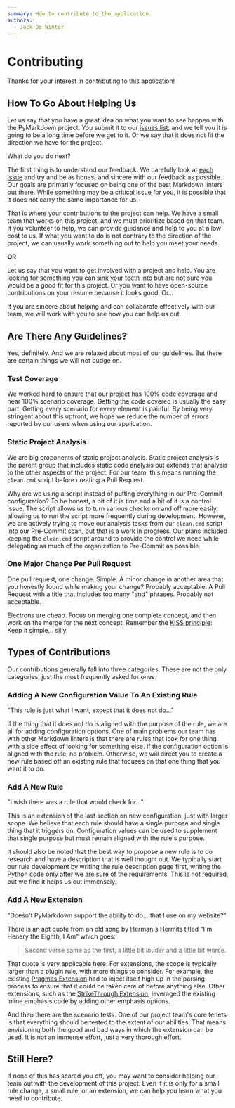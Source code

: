 ```yaml
---
summary: How to contribute to the application.
authors:
  - Jack De Winter
---
```


# Contributing

Thanks for your interest in contributing to this application!

## How To Go About Helping Us

Let us say that you have a great idea on what you want to see happen with the PyMarkdown
project.  You submit it to our [issues list](https://github.com/jackdewinter/pymarkdown/issues),
and we tell you it is going to be a long time before we get to it.  Or we say
that it does not fit the direction we have for the project.

What do you do next?

The first thing is to understand our feedback.  We carefully look at
[each issue](./index.md/#what-to-do-next) and try and be as honest and sincere
with our feedback as possible. Our goals are primarily focused on being one
of the best Markdown linters out there.  While something may be a critical
issue for you, it is possible that it does not carry the same importance for
us.

That is where your contributions to the project can help.  We have a small
team that works on this project, and we must prioritize based on that
team.  If you volunteer to help, we can provide guidance and help to you
at a low cost to us.  If what you want to do is not contrary to the direction of
the project, we can usually work something out to help you meet your needs.
  
<!-- pyml disable-next-line no-emphasis-as-heading-->
**OR**  
  
Let us say that you want to get involved with a project and help.  You
are looking for something you can [sink your teeth into](https://dictionary.cambridge.org/dictionary/english/sink-teeth-into)
but are not sure you would be a good fit for this project.  Or you want to have
open-source contributions on your resume because it looks good.  Or...

If you are sincere about helping and can collaborate effectively with our
team, we will work with you to see how you can help us out.

## Are There Any Guidelines?

Yes, definitely.  And we are relaxed about most of our guidelines.  But there
are certain things we will not budge on.

### Test Coverage

We worked hard to ensure that our project has 100% code coverage and near 100%
scenario coverage.  Getting the code covered is usually the easy part.  Getting
every scenario for every element is painful.  By being very stringent about this
upfront, we hope we reduce the number of errors reported by our
users when using our application.

### Static Project Analysis

We are big proponents of static project analysis.  Static project analysis
is the parent group that includes static code analysis but extends that analysis
to the other aspects of the project.  For our team, this means running the
`clean.cmd` script before creating a Pull Request.

Why are we using a script instead of putting everything in our Pre-Commit
configuration?  To be honest, a bit of it is time and a bit of it is a control
issue.  The script allows us to turn various checks on and off more easily,
allowing us to run the script more frequently during development.  However,
we are actively trying to move our analysis tasks from our `clean.cmd` script
into our Pre-Commit scan, but
that is a work in progress.  Our plans included keeping the `clean.cmd`
script around to provide the control we need while delegating as much of
the organization to Pre-Commit as possible.

### One Major Change Per Pull Request

One pull request, one change.  Simple.  A minor change in another area that you
honestly found while making your change?  Probably acceptable.  A Pull Request
with a title that includes too many "and" phrases. Probably not acceptable.

Electrons are cheap.  Focus on merging one complete concept, and then
work on the merge for the next concept.  Remember the [KISS principle](https://en.wikipedia.org/wiki/KISS_principle):
Keep it simple... silly.

## Types of Contributions

Our contributions generally fall into three categories.  These are not the
only categories, just the most frequently asked for ones.

### Adding A New Configuration Value To An Existing Rule

"This rule is just what I want, except that it does not do..."  

If the thing that it does not do is aligned with the purpose of the rule, we
are all for adding configuration options.  One of main problems our team has with
other Markdown linters is that there are rules that look for one thing with a side
effect of looking for something else.  If the configuration option is aligned with
the rule, no problem.  Otherwise, we will direct you to create a new rule
based off an existing rule that focuses on that one thing that you want it to do.

### Add A New Rule

"I wish there was a rule that would check for..."

This is an extension of the last section on new configuration, just with larger
scope.  We believe that each rule should have a single purpose and single thing
that it triggers on.  Configuration values can be used to supplement that single
purpose but must remain aligned with the rule's purpose.

It should also be noted that the best way to propose a new rule is to do research
and have a description that is well thought out.  We typically start our rule
development by writing the rule description page first, writing the Python
code only after we are sure of the requirements.  This is not required, but we
find it helps us out immensely.

### Add A New Extension

"Doesn't PyMarkdown support the ability to do... that I use on my website?"  

There is an apt quote from an old song by Herman's Hermits titled "I'm Henery the
Eighth, I Am" which goes:

> Second verse same as the first, a little bit louder and a little bit worse.

That quote is very applicable here.  For extensions, the scope is typically larger
than a plugin rule, with more things to consider.  For example, the existing
[Pragmas Extension](./extensions/pragmas.md)
had to inject itself high up in the parsing process to ensure that it could be
taken care of before anything else.  Other extensions, such as the
[StrikeThrough Extension](./extensions/strikethrough.md),
leveraged the existing inline emphasis code by adding other emphasis options.

And then there are the scenario tests.  One of our project team's core tenets is
that everything should be tested to the extent of our abilities. That means envisioning
both the good and bad ways in which the extension can be used.  It is not an immense
effort, just a very thorough effort.

## Still Here?

If none of this has scared you off, you may want to consider helping our team
out with the development of this project.  Even if it is only for a small
rule change, a small rule, or an extension, we can help you learn what you need
to contribute.
